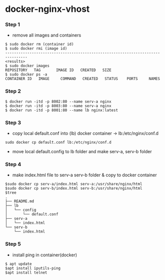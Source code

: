 # docker-nginx-vhost

### Step 1
- remove all images and containers
```
$ sudo docker rm (container id)
$ sudo docker rmi (image id)
--------------------------------------------------------------------------------
<results>
$ sudo docker images
REPOSITORY   TAG       IMAGE ID   CREATED   SIZE
$ sudo docker ps -a
CONTAINER ID   IMAGE     COMMAND   CREATED   STATUS    PORTS     NAMES
```
### Step 2
```
$ docker run -itd -p 8002:80 --name serv-a nginx
$ docker run -itd -p 8003:80 --name serv-a nginx
$ docker run -itd -p 8001:80 --name lb nginx:latest
```

### Step 3
- copy local default.conf into (lb) docker container -> lb:/etc/nginx/conf.d
```
sudo docker cp default.conf lb:/etc/nginx/conf.d
```
- move local default.config to lb folder and make serv-a, serv-b folder

### Step 4
- make index.html file to serv-a serv-b folder & copy to docker container
```
$sudo docker cp serv-a/index.html serv-a:/usr/share/nginx/html
$sudo docker cp serv-b/index.html serv-b:/usr/share/nginx/html
$tree
.
├── README.md
├── lb
│   └── config
│       └── default.conf
├── serv-a
│   └── index.html
└── serv-b
    └── index.html
```

### Step 5
- install ping in container(docker)
```
$ apt update
$apt install iputils-ping
$apt install telnet
```